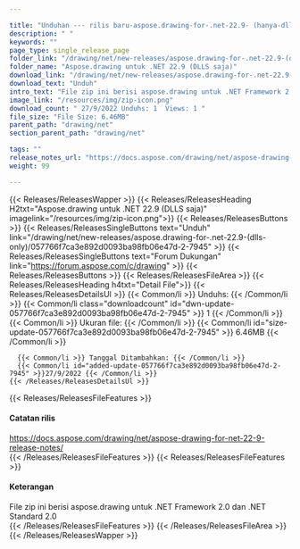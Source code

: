 ```yaml
---

title: "Unduhan --- rilis baru-aspose.drawing-for-.net-22.9- (hanya-dlls)"
description: " "
keywords: ""
page_type: single_release_page
folder_link: "/drawing/net/new-releases/aspose.drawing-for-.net-22.9-(dlls-only)/"
folder_name: "Aspose.drawing untuk .NET 22.9 (DLLS saja)"
download_link: "/drawing/net/new-releases/aspose.drawing-for-.net-22.9-(dlls-only)/057766f7ca3e892d0093ba98fb06e47d-2-7945"
download_text: "Unduh"
intro_text: "File zip ini berisi aspose.drawing untuk .NET Framework 2.0 dan .NET Standard 2.0"
image_link: "/resources/img/zip-icon.png"
download_count: " 27/9/2022 Unduhs: 1  Views: 1 "
file_size: "File Size: 6.46MB"
parent_path: "drawing/net"
section_parent_path: "drawing/net"

tags: ""
release_notes_url: "https://docs.aspose.com/drawing/net/aspose-drawing-for-net-22-9-release-notes/"
weight: 99

---
```


{{< Releases/ReleasesWapper >}}
  {{< Releases/ReleasesHeading H2txt="Aspose.drawing untuk .NET 22.9 (DLLS saja)" imagelink="/resources/img/zip-icon.png">}}
  {{< Releases/ReleasesButtons >}}
    {{< Releases/ReleasesSingleButtons text="Unduh" link="/drawing/net/new-releases/aspose.drawing-for-.net-22.9-(dlls-only)/057766f7ca3e892d0093ba98fb06e47d-2-7945" >}}
    {{< Releases/ReleasesSingleButtons text="Forum Dukungan" link="https://forum.aspose.com/c/drawing" >}}
  {{< Releases/ReleasesButtons >}}
  {{< Releases/ReleasesFileArea >}}
    {{< Releases/ReleasesHeading h4txt="Detail File">}}
    {{< Releases/ReleasesDetailsUl >}}
      {{< Common/li >}} Unduhs: {{< /Common/li >}}
      {{< Common/li class="downloadcount" id="dwn-update-057766f7ca3e892d0093ba98fb06e47d-2-7945" >}} 1 {{< /Common/li >}}
      {{< Common/li >}} Ukuran file: {{< /Common/li >}}
      {{< Common/li id="size-update-057766f7ca3e892d0093ba98fb06e47d-2-7945" >}} 6.46MB {{< /Common/li >}}

      {{< Common/li >}} Tanggal Ditambahkan: {{< /Common/li >}}
      {{< Common/li id="added-update-057766f7ca3e892d0093ba98fb06e47d-2-7945" >}}27/9/2022 {{< /Common/li >}}
    {{< /Releases/ReleasesDetailsUl >}}

  {{< Releases/ReleasesFileFeatures >}}
      <h4>Catatan rilis</h4><div><a href='https://docs.aspose.com/drawing/net/aspose-drawing-for-net-22-9-release-notes/'>https://docs.aspose.com/drawing/net/aspose-drawing-for-net-22-9-release-notes/</a></div>
  {{< /Releases/ReleasesFileFeatures >}}
  {{< Releases/ReleasesFileFeatures >}}
      <h4>Keterangan</h4><div class="HTMLDescription">File zip ini berisi aspose.drawing untuk .NET Framework 2.0 dan .NET Standard 2.0</div>
  {{< /Releases/ReleasesFileFeatures >}}
 {{< /Releases/ReleasesFileArea >}}
{{< /Releases/ReleasesWapper >}}


